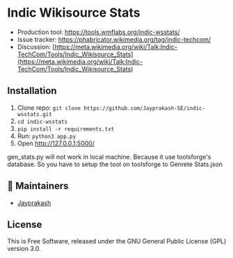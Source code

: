 Indic Wikisource Stats
=======================

* Production tool: https://tools.wmflabs.org/indic-wsstats/
* Issue tracker: https://phabricator.wikimedia.org/tag/indic-techcom/
* Discussion: [https://meta.wikimedia.org/wiki/Talk:Indic-TechCom/Tools/Indic_Wikisource_Stats](https://meta.wikimedia.org/wiki/Talk:Indic-TechCom/Tools/Indic_Wikisource_Stats)

## Installation

1. Clone repo: `git clone https://github.com/Jayprakash-SE/indic-wsstats.git`
2. `cd indic-wsstats`
3. `pip install -r requirements.txt`
3. Run: `python3 app.py`
4. Open http://127.0.0.1:5000/


gen_stats.py will not work in local machine. Because it use toolsforge's database. So you have to setup the tool on toolsforge to Genrete Stats.json

## :busts_in_silhouette: Maintainers
- [Jayprakash](https://github.com/Jayprakash-SE)

## License

This is Free Software, released under the GNU General Public License (GPL) version 3.0.
